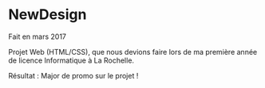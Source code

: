 # NewDesign 
Fait en mars 2017

Projet Web (HTML/CSS), que nous devions faire lors de ma première année de licence Informatique à La Rochelle.

Résultat : Major de promo sur le projet ! 

